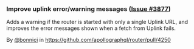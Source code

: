 ### Improve uplink error/warning messages ([Issue #3877](https://github.com/apollographql/router/issues/3877))

Adds a warning if the router is started with only a single Uplink URL, and improves the error messages shown when a fetch from Uplink fails.

By [@bonnici](https://github.com/bonnici) in https://github.com/apollographql/router/pull/4250